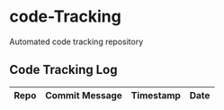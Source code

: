 # code-Tracking

Automated code tracking repository

## Code Tracking Log

| Repo | Commit Message | Timestamp | Date |
|-----------|-----------|----------------|------|
